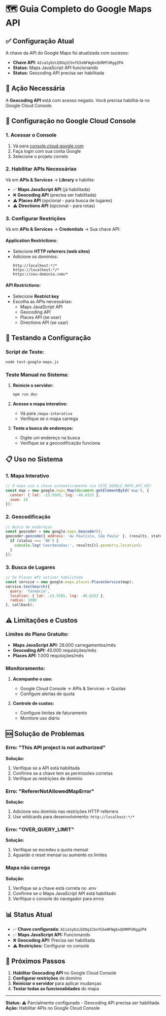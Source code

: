 # 🗺️ Guia Completo do Google Maps API

## ✅ Configuração Atual

A chave da API do Google Maps foi atualizada com sucesso:

- **Chave API:** `AIzaSyDzLEDOq1CbnfG5eNFWg6xQURMfURggZPA`
- **Status:** Maps JavaScript API funcionando
- **Status:** Geocoding API precisa ser habilitada

## 🚨 Ação Necessária

A **Geocoding API** está com acesso negado. Você precisa habilitá-la no Google Cloud Console.

## 🔧 Configuração no Google Cloud Console

### **1. Acessar o Console**

1. Vá para [console.cloud.google.com](https://console.cloud.google.com/)
2. Faça login com sua conta Google
3. Selecione o projeto correto

### **2. Habilitar APIs Necessárias**

Vá em **APIs & Services** → **Library** e habilite:

- ✅ **Maps JavaScript API** (já habilitada)
- ❌ **Geocoding API** (precisa ser habilitada)
- ⚠️ **Places API** (opcional - para busca de lugares)
- ⚠️ **Directions API** (opcional - para rotas)

### **3. Configurar Restrições**

Vá em **APIs & Services** → **Credentials** → Sua chave API:

#### **Application Restrictions:**
- Selecione **HTTP referrers (web sites)**
- Adicione os domínios:
  ```
  http://localhost:*/*
  https://localhost:*/*
  https://seu-dominio.com/*
  ```

#### **API Restrictions:**
- Selecione **Restrict key**
- Escolha as APIs necessárias:
  - Maps JavaScript API
  - Geocoding API
  - Places API (se usar)
  - Directions API (se usar)

## 🧪 Testando a Configuração

### **Script de Teste:**

```bash
node test-google-maps.js
```

### **Teste Manual no Sistema:**

1. **Reinicie o servidor:**
   ```bash
   npm run dev
   ```

2. **Acesse o mapa interativo:**
   - Vá para `/mapa-interativo`
   - Verifique se o mapa carrega

3. **Teste a busca de endereços:**
   - Digite um endereço na busca
   - Verifique se a geocodificação funciona

## 📋 Uso no Sistema

### **1. Mapa Interativo**

```javascript
// O mapa usa a chave automaticamente via VITE_GOOGLE_MAPS_API_KEY
const map = new google.maps.Map(document.getElementById('map'), {
  center: { lat: -23.5505, lng: -46.6333 },
  zoom: 10
});
```

### **2. Geocodificação**

```javascript
// Busca de endereços
const geocoder = new google.maps.Geocoder();
geocoder.geocode({ address: 'Av Paulista, São Paulo' }, (results, status) => {
  if (status === 'OK') {
    console.log('Coordenadas:', results[0].geometry.location);
  }
});
```

### **3. Busca de Lugares**

```javascript
// Se Places API estiver habilitada
const service = new google.maps.places.PlacesService(map);
service.textSearch({
  query: 'farmácia',
  location: { lat: -23.5505, lng: -46.6333 },
  radius: 1000
}, callback);
```

## ⚠️ Limitações e Custos

### **Limites do Plano Gratuito:**

- **Maps JavaScript API:** 28.000 carregamentos/mês
- **Geocoding API:** 40.000 requisições/mês
- **Places API:** 1.000 requisições/mês

### **Monitoramento:**

1. **Acompanhe o uso:**
   - Google Cloud Console → APIs & Services → Quotas
   - Configure alertas de quota

2. **Controle de custos:**
   - Configure limites de faturamento
   - Monitore uso diário

## 🆘 Solução de Problemas

### **Erro: "This API project is not authorized"**

**Solução:**
1. Verifique se a API está habilitada
2. Confirme se a chave tem as permissões corretas
3. Verifique as restrições de domínio

### **Erro: "RefererNotAllowedMapError"**

**Solução:**
1. Adicione seu domínio nas restrições HTTP referrers
2. Use wildcards para desenvolvimento: `http://localhost:*/*`

### **Erro: "OVER_QUERY_LIMIT"**

**Solução:**
1. Verifique se excedeu a quota mensal
2. Aguarde o reset mensal ou aumente os limites

### **Mapa não carrega**

**Solução:**
1. Verifique se a chave está correta no .env
2. Confirme se o Maps JavaScript API está habilitado
3. Verifique o console do navegador para erros

## 📊 Status Atual

- ✅ **Chave configurada:** `AIzaSyDzLEDOq1CbnfG5eNFWg6xQURMfURggZPA`
- ✅ **Maps JavaScript API:** Funcionando
- ❌ **Geocoding API:** Precisa ser habilitada
- ⚠️ **Restrições:** Configurar no console

## 🚀 Próximos Passos

1. **Habilitar Geocoding API** no Google Cloud Console
2. **Configurar restrições** de domínio
3. **Reiniciar o servidor** para aplicar mudanças
4. **Testar todas as funcionalidades** do mapa

---

**Status:** ⚠️ Parcialmente configurado - Geocoding API precisa ser habilitada
**Ação:** Habilitar APIs no Google Cloud Console
